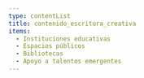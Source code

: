 ```yaml
---
type: contentList
title: contenido_escritura_creativa
items:
  - Instituciones educativas
  - Espacios públicos
  - Bibliotecas
  - Apoyo a talentos emergentes
---
```


